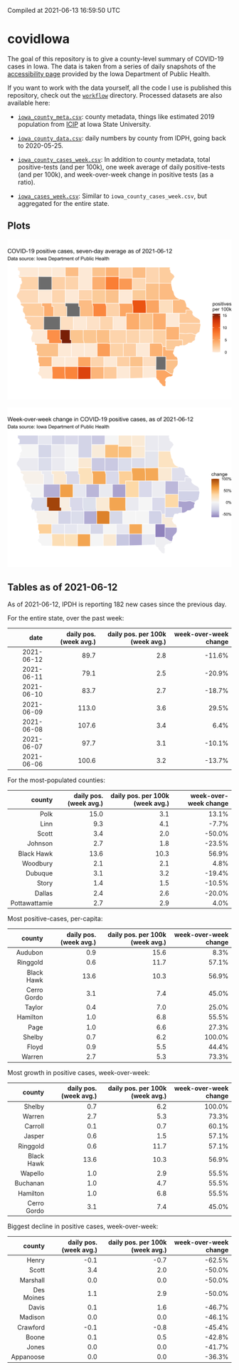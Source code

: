 Compiled at 2021-06-13 16:59:50 UTC

<!-- README.md is generated from README.Rmd. Please edit that file -->

# covidIowa

<!-- badges: start -->

<!-- badges: end -->

The goal of this repository is to give a county-level summary of
COVID-19 cases in Iowa. The data is taken from a series of daily
snapshots of the [accessibility
page](https://coronavirus.iowa.gov/pages/access) provided by the Iowa
Department of Public Health.

If you want to work with the data yourself, all the code I use is
published this repository, check out the [`workflow`](workflow)
directory. Processed datasets are also available here:

  - [`iowa_county_meta.csv`](https://raw.githubusercontent.com/ijlyttle/covidIowa/master/workflow/data/99-publish/iowa_county_meta.csv):
    county metadata, things like estimated 2019 population from
    [ICIP](https://www.icip.iastate.edu/tables/population/counties-estimates)
    at Iowa State University.

  - [`iowa_county_data.csv`](https://raw.githubusercontent.com/ijlyttle/covidIowa/master/workflow/data/99-publish/iowa_county_data.csv):
    daily numbers by county from IDPH, going back to 2020-05-25.

  - [`iowa_county_cases_week.csv`](https://raw.githubusercontent.com/ijlyttle/covidIowa/master/workflow/data/99-publish/iowa_county_data.csv):
    In addition to county metadata, total positive-tests (and per 100k),
    one week average of daily positive-tests (and per 100k), and
    week-over-week change in positive tests (as a ratio).

  - [`iowa_cases_week.csv`](https://raw.githubusercontent.com/ijlyttle/covidIowa/master/workflow/data/99-publish/iowa_cases_week.csv):
    Similar to `iowa_county_cases_week.csv`, but aggregated for the
    entire state.

## Plots

![](workflow/data/99-publish/iowa_cases.png)

![](workflow/data/99-publish/iowa_change.png)

## Tables as of 2021-06-12

As of 2021-06-12, IPDH is reporting 182 new cases since the previous
day.

For the entire state, over the past week:

|       date | daily pos. (week avg.) | daily pos. per 100k (week avg.) | week-over-week change |
| ---------: | ---------------------: | ------------------------------: | --------------------: |
| 2021-06-12 |                   89.7 |                             2.8 |               \-11.6% |
| 2021-06-11 |                   79.1 |                             2.5 |               \-20.9% |
| 2021-06-10 |                   83.7 |                             2.7 |               \-18.7% |
| 2021-06-09 |                  113.0 |                             3.6 |                 29.5% |
| 2021-06-08 |                  107.6 |                             3.4 |                  6.4% |
| 2021-06-07 |                   97.7 |                             3.1 |               \-10.1% |
| 2021-06-06 |                  100.6 |                             3.2 |               \-13.7% |

For the most-populated counties:

|        county | daily pos. (week avg.) | daily pos. per 100k (week avg.) | week-over-week change |
| ------------: | ---------------------: | ------------------------------: | --------------------: |
|          Polk |                   15.0 |                             3.1 |                 13.1% |
|          Linn |                    9.3 |                             4.1 |                \-7.7% |
|         Scott |                    3.4 |                             2.0 |               \-50.0% |
|       Johnson |                    2.7 |                             1.8 |               \-23.5% |
|    Black Hawk |                   13.6 |                            10.3 |                 56.9% |
|      Woodbury |                    2.1 |                             2.1 |                  4.8% |
|       Dubuque |                    3.1 |                             3.2 |               \-19.4% |
|         Story |                    1.4 |                             1.5 |               \-10.5% |
|        Dallas |                    2.4 |                             2.6 |               \-20.0% |
| Pottawattamie |                    2.7 |                             2.9 |                  4.0% |

Most positive-cases, per-capita:

|      county | daily pos. (week avg.) | daily pos. per 100k (week avg.) | week-over-week change |
| ----------: | ---------------------: | ------------------------------: | --------------------: |
|     Audubon |                    0.9 |                            15.6 |                  8.3% |
|    Ringgold |                    0.6 |                            11.7 |                 57.1% |
|  Black Hawk |                   13.6 |                            10.3 |                 56.9% |
| Cerro Gordo |                    3.1 |                             7.4 |                 45.0% |
|      Taylor |                    0.4 |                             7.0 |                 25.0% |
|    Hamilton |                    1.0 |                             6.8 |                 55.5% |
|        Page |                    1.0 |                             6.6 |                 27.3% |
|      Shelby |                    0.7 |                             6.2 |                100.0% |
|       Floyd |                    0.9 |                             5.5 |                 44.4% |
|      Warren |                    2.7 |                             5.3 |                 73.3% |

Most growth in positive cases, week-over-week:

|      county | daily pos. (week avg.) | daily pos. per 100k (week avg.) | week-over-week change |
| ----------: | ---------------------: | ------------------------------: | --------------------: |
|      Shelby |                    0.7 |                             6.2 |                100.0% |
|      Warren |                    2.7 |                             5.3 |                 73.3% |
|     Carroll |                    0.1 |                             0.7 |                 60.1% |
|      Jasper |                    0.6 |                             1.5 |                 57.1% |
|    Ringgold |                    0.6 |                            11.7 |                 57.1% |
|  Black Hawk |                   13.6 |                            10.3 |                 56.9% |
|     Wapello |                    1.0 |                             2.9 |                 55.5% |
|    Buchanan |                    1.0 |                             4.7 |                 55.5% |
|    Hamilton |                    1.0 |                             6.8 |                 55.5% |
| Cerro Gordo |                    3.1 |                             7.4 |                 45.0% |

Biggest decline in positive cases, week-over-week:

|     county | daily pos. (week avg.) | daily pos. per 100k (week avg.) | week-over-week change |
| ---------: | ---------------------: | ------------------------------: | --------------------: |
|      Henry |                  \-0.1 |                           \-0.7 |               \-62.5% |
|      Scott |                    3.4 |                             2.0 |               \-50.0% |
|   Marshall |                    0.0 |                             0.0 |               \-50.0% |
| Des Moines |                    1.1 |                             2.9 |               \-50.0% |
|      Davis |                    0.1 |                             1.6 |               \-46.7% |
|    Madison |                    0.0 |                             0.0 |               \-46.1% |
|   Crawford |                  \-0.1 |                           \-0.8 |               \-45.4% |
|      Boone |                    0.1 |                             0.5 |               \-42.8% |
|      Jones |                    0.0 |                             0.0 |               \-41.7% |
|  Appanoose |                    0.0 |                             0.0 |               \-36.3% |
